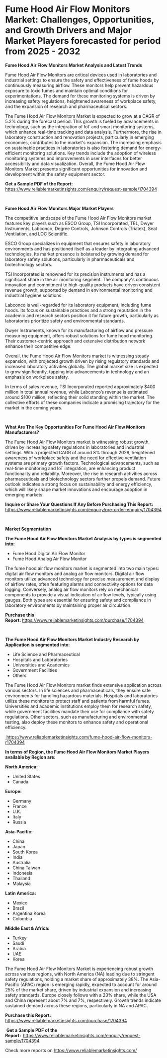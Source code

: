 <p><h1>Fume Hood Air Flow Monitors Market: Challenges, Opportunities, and Growth Drivers and Major Market Players forecasted for period from 2025 - 2032</h1></p><p><strong>Fume Hood Air Flow Monitors Market Analysis and Latest Trends</strong></p>
<p><p>Fume Hood Air Flow Monitors are critical devices used in laboratories and industrial settings to ensure the safety and effectiveness of fume hoods by continuously measuring airflow. These monitors help prevent hazardous exposure to toxic fumes and maintain optimal conditions for experimentations. The demand for these monitoring systems is driven by increasing safety regulations, heightened awareness of workplace safety, and the expansion of research and pharmaceutical sectors.</p><p>The Fume Hood Air Flow Monitors Market is expected to grow at a CAGR of 5.2% during the forecast period. This growth is fueled by advancements in technology, such as the integration of IoT and smart monitoring systems, which enhance real-time tracking and data analysis. Furthermore, the rise in laboratory construction and renovation projects, particularly in emerging economies, contributes to the market's expansion. The increasing emphasis on sustainable practices in laboratories is also fostering demand for energy-efficient monitoring solutions. Key trends include the adoption of wireless monitoring systems and improvements in user interfaces for better accessibility and data visualization. Overall, the Fume Hood Air Flow Monitors Market presents significant opportunities for innovation and development within the safety equipment sector.</p></p>
<p><strong>Get a Sample PDF of the Report:&nbsp;</strong> <a href="https://www.reliablemarketinsights.com/enquiry/request-sample/1704394?utm_campaign=2102&utm_medium=2&utm_source=Github&utm_content=ia&utm_term=08042025&utm_id=fume-hood-air-flow-monitors">https://www.reliablemarketinsights.com/enquiry/request-sample/1704394</a></p>
<p>&nbsp;</p>
<p><strong>Fume Hood Air Flow Monitors Major Market Players</strong></p>
<p><p>The competitive landscape of the Fume Hood Air Flow Monitors market features key players such as ESCO Group, TSI Incorporated, TEL, Dwyer Instruments, Labconco, Degree Controls, Johnson Controls (Triatek), Seat Ventilation, and LOC Scientific. </p><p>ESCO Group specializes in equipment that ensures safety in laboratory environments and has positioned itself as a leader by integrating advanced technologies. Its market presence is bolstered by growing demand for laboratory safety solutions, particularly in pharmaceuticals and biotechnology sectors. </p><p>TSI Incorporated is renowned for its precision instruments and has a significant share in the air monitoring segment. The company's continuous innovation and commitment to high-quality products have driven consistent revenue growth, supported by demand in environmental monitoring and industrial hygiene solutions. </p><p>Labconco is well-regarded for its laboratory equipment, including fume hoods. Its focus on sustainable practices and a strong reputation in the academic and research sectors position it for future growth, particularly as laboratories prioritize safety and environmental standards.</p><p>Dwyer Instruments, known for its manufacturing of airflow and pressure measuring equipment, offers robust solutions for fume hood monitoring. Their customer-centric approach and extensive distribution network enhance their competitive edge.</p><p>Overall, the Fume Hood Air Flow Monitors market is witnessing steady expansion, with projected growth driven by rising regulatory standards and increased laboratory activities globally. The global market size is expected to grow significantly, tapping into advancements in technology and an emphasis on workplace safety. </p><p>In terms of sales revenue, TSI Incorporated reported approximately $400 million in total annual revenue, while Labconco’s revenue is estimated around $100 million, reflecting their solid standing within the market. The collective efforts of these companies indicate a promising trajectory for the market in the coming years.</p></p>
<p>&nbsp;</p>
<p><strong>What Are The Key Opportunities For Fume Hood Air Flow Monitors Manufacturers?</strong></p>
<p><p>The Fume Hood Air Flow Monitors market is witnessing robust growth, driven by increasing safety regulations in laboratories and industrial settings. With a projected CAGR of around 8% through 2028, heightened awareness of workplace safety and the need for effective ventilation systems are primary growth factors. Technological advancements, such as real-time monitoring and IoT integration, are enhancing product functionality and reliability. Moreover, the rise in research activities across pharmaceuticals and biotechnology sectors further propels demand. Future outlook indicates a strong focus on sustainability and energy efficiency, which will likely shape market innovations and encourage adoption in emerging markets.</p></p>
<p><strong>Inquire or Share Your Questions If Any Before Purchasing This Report:</strong> <a href="https://www.reliablemarketinsights.com/enquiry/pre-order-enquiry/1704394?utm_campaign=2102&utm_medium=2&utm_source=Github&utm_content=ia&utm_term=08042025&utm_id=fume-hood-air-flow-monitors">https://www.reliablemarketinsights.com/enquiry/pre-order-enquiry/1704394</a></p>
<p>&nbsp;</p>
<p><strong>Market Segmentation</strong></p>
<p><strong>The Fume Hood Air Flow Monitors Market Analysis by types is segmented into:</strong></p>
<p><ul><li>Fume Hood Digital Air Flow Monitor</li><li>Fume Hood Analog Air Flow Monitor</li></ul></p>
<p><p>The fume hood air flow monitors market is segmented into two main types: digital air flow monitors and analog air flow monitors. Digital air flow monitors utilize advanced technology for precise measurement and display of airflow rates, often featuring alarms and connectivity options for data logging. Conversely, analog air flow monitors rely on mechanical components to provide a visual indication of airflow levels, typically using gauges. Both types are essential for ensuring safety and compliance in laboratory environments by maintaining proper air circulation.</p></p>
<p><strong>Purchase this Report:&nbsp;</strong><a href="https://www.reliablemarketinsights.com/purchase/1704394?utm_campaign=2102&utm_medium=2&utm_source=Github&utm_content=ia&utm_term=08042025&utm_id=fume-hood-air-flow-monitors">https://www.reliablemarketinsights.com/purchase/1704394</a></p>
<p>&nbsp;</p>
<p><strong>The Fume Hood Air Flow Monitors Market Industry Research by Application is segmented into:</strong></p>
<p><ul><li>Life Science and Pharmaceutical</li><li>Hospitals and Laboratories</li><li>Universities and Academics</li><li>Government Facilities</li><li>Others</li></ul></p>
<p><p>The Fume Hood Air Flow Monitors market finds extensive application across various sectors. In life sciences and pharmaceuticals, they ensure safe environments for handling hazardous materials. Hospitals and laboratories utilize these monitors to protect staff and patients from harmful fumes. Universities and academic institutions employ them for research safety, while government facilities mandate their use for compliance with safety regulations. Other sectors, such as manufacturing and environmental testing, also deploy these monitors to enhance safety and operational efficiency.</p></p>
<p><a href="https://www.reliablemarketinsights.com/fume-hood-air-flow-monitors-r1704394?utm_campaign=2102&utm_medium=2&utm_source=Github&utm_content=ia&utm_term=08042025&utm_id=fume-hood-air-flow-monitors">&nbsp;https://www.reliablemarketinsights.com/fume-hood-air-flow-monitors-r1704394</a></p>
<p><strong>In terms of Region, the Fume Hood Air Flow Monitors Market Players available by Region are:</strong></p>
<p>
    <p> <strong> North America: </strong>
        <ul>
            <li>United States</li>
            <li>Canada</li>
        </ul>
        </p> 
    <p> <strong> Europe: </strong>
        <ul>
            <li>Germany</li>
            <li>France</li>
            <li>U.K.</li>
            <li>Italy</li>
            <li>Russia</li>
        </ul>
        </p> 
    <p> <strong> Asia-Pacific: </strong>
        <ul>
            <li>China</li>
            <li>Japan</li>
            <li>South Korea</li>
            <li>India</li>
            <li>Australia</li>
            <li>China Taiwan</li>
            <li>Indonesia</li>
            <li>Thailand</li>
            <li>Malaysia</li>
        </ul>
        </p> 
    <p> <strong> Latin America: </strong>
        <ul>
            <li>Mexico</li>
            <li>Brazil</li>
            <li>Argentina Korea</li>
            <li>Colombia</li>
        </ul>
        </p> 
    <p> <strong> Middle East & Africa: </strong>
        <ul>
            <li>Turkey</li>
            <li>Saudi</li>
            <li>Arabia</li>
            <li>UAE</li>
            <li>Korea</li>
        </ul>
    </p>
    </p>
<p><p>The Fume Hood Air Flow Monitors Market is experiencing robust growth across various regions, with North America (NA) leading due to stringent safety regulations, holding a market share of approximately 38%. The Asia-Pacific (APAC) region is emerging rapidly, expected to account for around 25% of the market share, driven by industrial expansion and increasing safety standards. Europe closely follows with a 23% share, while the USA and China represent about 7% and 7%, respectively. Growth trends indicate sustained demand across these regions, particularly in NA and APAC.</p></p>
<p><strong>Purchase this Report: </strong><a href="https://www.reliablemarketinsights.com/purchase/1704394?utm_campaign=2102&utm_medium=2&utm_source=Github&utm_content=ia&utm_term=08042025&utm_id=fume-hood-air-flow-monitors">https://www.reliablemarketinsights.com/purchase/1704394</a></p>
<p>&nbsp;<strong>Get a Sample PDF of the Report:&nbsp;&nbsp;</strong><a href="https://www.reliablemarketinsights.com/enquiry/request-sample/1704394?utm_campaign=2102&utm_medium=2&utm_source=Github&utm_content=ia&utm_term=08042025&utm_id=fume-hood-air-flow-monitors">https://www.reliablemarketinsights.com/enquiry/request-sample/1704394</a></p>
<p><strong></strong></p>
<p>Check more reports on <a href="https://www.reliablemarketinsights.com/?utm_campaign=2102&utm_medium=2&utm_source=Github&utm_content=ia&utm_term=08042025&utm_id=fume-hood-air-flow-monitors">https://www.reliablemarketinsights.com/</a></p>
